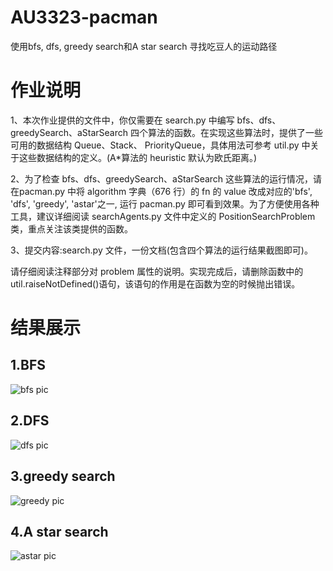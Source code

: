 # AU3323-pacman
使用bfs, dfs, greedy search和A star search 寻找吃豆人的运动路径

# 作业说明
1、本次作业提供的文件中，你仅需要在 search.py 中编写 bfs、dfs、greedySearch、aStarSearch 四个算法的函数。在实现这些算法时，提供了一些可用的数据结构 Queue、Stack、 PriorityQueue，具体用法可参考 util.py 中关于这些数据结构的定义。(A*算法的 heuristic 默认为欧氏距离。)

2、为了检查 bfs、dfs、greedySearch、aStarSearch 这些算法的运行情况，请在pacman.py 中将 algorithm 字典（676 行）的 fn 的 value 改成对应的'bfs', 'dfs', 'greedy', 'astar'之一, 运行 pacman.py 即可看到效果。为了方便使用各种工具，建议详细阅读 searchAgents.py 文件中定义的 PositionSearchProblem 类，重点关注该类提供的函数。

3、提交内容:search.py 文件，一份文档(包含四个算法的运行结果截图即可)。

请仔细阅读注释部分对 problem 属性的说明。实现完成后，请删除函数中的 util.raiseNotDefined()语句，该语句的作用是在函数为空的时候抛出错误。

# 结果展示

## 1.BFS
![bfs pic](https://github.com/user-attachments/assets/2bcd595b-5d5f-4a0d-b316-c28b5e7e9fb5)

## 2.DFS
![dfs pic](https://github.com/user-attachments/assets/b4e68c51-bf00-4329-9b6c-adf058463f33)

## 3.greedy search
![greedy pic](https://github.com/user-attachments/assets/2242bc8e-c970-4714-b9c5-986f366131b7)

## 4.A star search
![astar pic](https://github.com/user-attachments/assets/f4c3783a-f5bc-4307-b5ef-d42af4c6b119)
